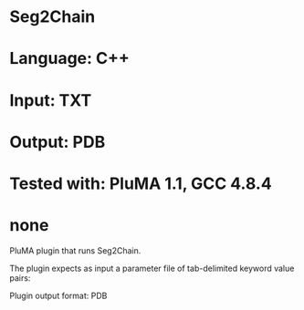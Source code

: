 # Seg2Chain
# Language: C++
# Input: TXT
# Output: PDB
# Tested with: PluMA 1.1, GCC 4.8.4
# none

PluMA plugin that runs Seg2Chain.

The plugin expects as input a parameter file of tab-delimited keyword value pairs: 

Plugin output format: PDB
